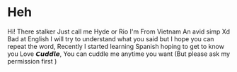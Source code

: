 # Heh
Hi! There stalker  Just call me Hyde or Rio  I'm From Vietnam  An avid simp Xd  Bad at English I will try to understand what you said but I hope you can repeat the word, Recently I started learning Spanish hoping to get to know you  Love 𝘾𝙪𝙙𝙙𝙡𝙚, You can cuddle me anytime you want (But please ask my permission first )
